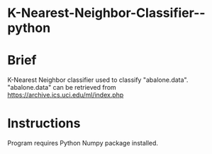# K-Nearest-Neighbor-Classifier--python

# Brief
K-Nearest Neighbor classifier used to classify "abalone.data".
"abalone.data" can be retrieved from https://archive.ics.uci.edu/ml/index.php

# Instructions
Program requires Python Numpy package installed.